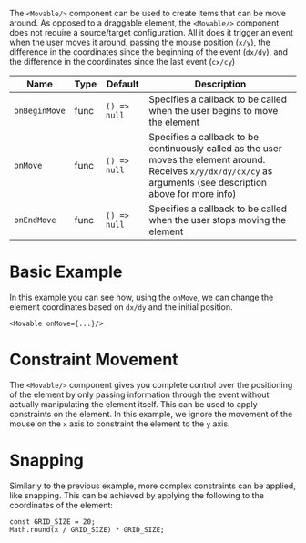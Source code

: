 The `<Movable/>` component can be used to create items that can be move around. As opposed to a draggable element,
the `<Movable/>` component does not require a source/target configuration. All it does it trigger an event when the user
moves it around, passing the mouse position (`x/y`), the difference in the coordinates since the beginning of the event 
(`dx/dy`), and the difference in the coordinates since the last event (`cx/cy`)
 
 
Name|Type|Default|Description
---|---|---|---
`onBeginMove`|func|`() => null`|Specifies a callback to be called when the user begins to move the element
`onMove`|func|`() => null`|Specifies a callback to be continuously called as the user moves the element around. Receives `x/y/dx/dy/cx/cy` as arguments (see description above for more info)
`onEndMove`|func|`() => null`|Specifies a callback to be called when the user stops moving the element
 
# Basic Example
 
In this example you can see how, using the `onMove`, we can change the element coordinates based on `dx/dy` and 
the initial position.
```
<Movable onMove={...}/>
```

# Constraint Movement
 
The `<Movable/>` component gives you complete control over the positioning of the element by only passing information
through the event without actually manipulating the element itself. This can be used to apply constraints on the
element. In this example, we ignore the movement of the mouse on the `x` axis to constraint the element to the `y`
axis.

# Snapping
 
Similarly to the previous example, more complex constraints can be applied, like snapping.
This can be achieved by applying the following to the coordinates of the element:

```
const GRID_SIZE = 20;
Math.round(x / GRID_SIZE) * GRID_SIZE;
``` 
